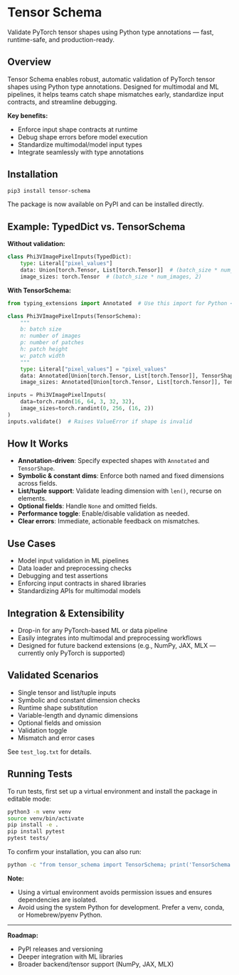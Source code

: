 # Tensor Schema

Validate PyTorch tensor shapes using Python type annotations — fast, runtime-safe, and production-ready.

## Overview

Tensor Schema enables robust, automatic validation of PyTorch tensor shapes using Python type annotations. Designed for multimodal and ML pipelines, it helps teams catch shape mismatches early, standardize input contracts, and streamline debugging.

**Key benefits:**
- Enforce input shape contracts at runtime
- Debug shape errors before model execution
- Standardize multimodal/model input types
- Integrate seamlessly with type annotations

## Installation

```bash
pip3 install tensor-schema
```

The package is now available on PyPI and can be installed directly.

## Example: TypedDict vs. TensorSchema

**Without validation:**
```python
class Phi3VImagePixelInputs(TypedDict):
    type: Literal["pixel_values"]
    data: Union[torch.Tensor, List[torch.Tensor]]  # (batch_size * num_images, 1 + num_patches, num_channels, height, width)
    image_sizes: torch.Tensor  # (batch_size * num_images, 2)
```

**With TensorSchema:**
```python
from typing_extensions import Annotated  # Use this import for Python <3.9

class Phi3VImagePixelInputs(TensorSchema):
    """
    b: batch size
    n: number of images
    p: number of patches
    h: patch height
    w: patch width
    """
    type: Literal["pixel_values"] = "pixel_values"
    data: Annotated[Union[torch.Tensor, List[torch.Tensor]], TensorShape("bn", "p", 3, "h", "w")]
    image_sizes: Annotated[Union[torch.Tensor, List[torch.Tensor]], TensorShape("bn", 2)]

inputs = Phi3VImagePixelInputs(
    data=torch.randn(16, 64, 3, 32, 32),
    image_sizes=torch.randint(0, 256, (16, 2))
)
inputs.validate()  # Raises ValueError if shape is invalid
```

## How It Works

- **Annotation-driven**: Specify expected shapes with `Annotated` and `TensorShape`.
- **Symbolic & constant dims**: Enforce both named and fixed dimensions across fields.
- **List/tuple support**: Validate leading dimension with `len()`, recurse on elements.
- **Optional fields**: Handle `None` and omitted fields.
- **Performance toggle**: Enable/disable validation as needed.
- **Clear errors**: Immediate, actionable feedback on mismatches.

## Use Cases

- Model input validation in ML pipelines
- Data loader and preprocessing checks
- Debugging and test assertions
- Enforcing input contracts in shared libraries
- Standardizing APIs for multimodal models

## Integration & Extensibility

- Drop-in for any PyTorch-based ML or data pipeline
- Easily integrates into multimodal and preprocessing workflows
- Designed for future backend extensions (e.g., NumPy, JAX, MLX — currently only PyTorch is supported)

## Validated Scenarios

- Single tensor and list/tuple inputs
- Symbolic and constant dimension checks
- Runtime shape substitution
- Variable-length and dynamic dimensions
- Optional fields and omission
- Validation toggle
- Mismatch and error cases

See `test_log.txt` for details.

## Running Tests

To run tests, first set up a virtual environment and install the package in editable mode:

```bash
python3 -m venv venv
source venv/bin/activate
pip install -e .
pip install pytest
pytest tests/
```

To confirm your installation, you can also run:
```bash
python -c "from tensor_schema import TensorSchema; print('TensorSchema import successful')"
```

**Note:**
- Using a virtual environment avoids permission issues and ensures dependencies are isolated.
- Avoid using the system Python for development. Prefer a venv, conda, or Homebrew/pyenv Python.

---

**Roadmap:**
- PyPI releases and versioning
- Deeper integration with ML libraries
- Broader backend/tensor support (NumPy, JAX, MLX)
